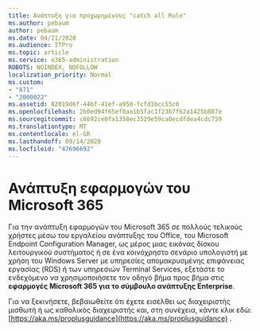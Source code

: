 ```yaml
---
title: Ανάπτυξη για προχωρημένους "catch all Rule"
ms.author: pebaum
author: pebaum
ms.date: 04/21/2020
ms.audience: ITPro
ms.topic: article
ms.service: o365-administration
ROBOTS: NOINDEX, NOFOLLOW
localization_priority: Normal
ms.custom:
- "871"
- "2000022"
ms.assetid: 82019d6f-44bf-41ef-a950-fcfd1bcc55c0
ms.openlocfilehash: 2b0ed94f65ef0aa1b5fac1f23b7f62a1425b887e
ms.sourcegitcommit: c6692ce0fa1358ec3529e59ca0ecdfdea4cdc759
ms.translationtype: MT
ms.contentlocale: el-GR
ms.lasthandoff: 09/14/2020
ms.locfileid: "47696692"
---
```

# <a name="deploy-microsoft-365-apps"></a>Ανάπτυξη εφαρμογών του Microsoft 365

Για την ανάπτυξη εφαρμογών του Microsoft 365 σε πολλούς τελικούς χρήστες μέσω του εργαλείου ανάπτυξης του Office, του Microsoft Endpoint Configuration Manager, ως μέρος μιας εικόνας δίσκου λειτουργικού συστήματος ή σε ένα κοινόχρηστο σενάριο υπολογιστή με χρήση του Windows Server με υπηρεσίες απομακρυσμένης επιφάνειας εργασίας (RDS) ή των υπηρεσιών Terminal Services, εξετάστε το ενδεχόμενο να χρησιμοποιήσετε τον οδηγό βήμα προς βήμα στις **εφαρμογές Microsoft 365 για το σύμβουλο ανάπτυξης Enterprise**.
  
Για να ξεκινήσετε, βεβαιωθείτε ότι έχετε εισέλθει ως διαχειριστής μισθωτή ή ως καθολικός διαχειριστής και, στη συνέχεια, κάντε κλικ εδώ: [https://aka.ms/proplusguidance](https://aka.ms/proplusguidance) .
  